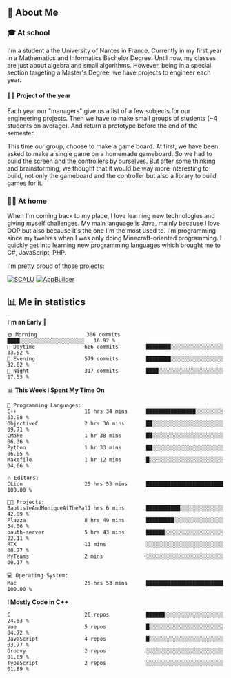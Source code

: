 ## 👀 About Me

### 🎓 At school

I'm a student a the University of Nantes in France. Currently in my first year in a Mathematics and Informatics Bachelor Degree. Until now, my classes are just about algebra and small algorithms. However, being in a special section targeting a Master's Degree, we have projects to engineer each year. 

#### 🔧🔬 Project of the year

Each year our "managers" give us a list of a few subjects for our engineering projects. Then we have to make small groups of students (~4 students on average). And return a prototype before the end of the semester.

This time our group, choose to make a game board. At first, we have been asked to make a single game on a homemade gameboard. So we had to build the screen and the controllers by ourselves. 
But after some thinking and brainstorming, we thought that it would be way more interesting to build, not only the gameboard and the controller but also a library to build games for it.

### 👨‍💻 At home

When I'm coming back to my place, I love learning new technologies and giving myself challenges. My main language is Java, mainly because I love OOP but also because it's the one I'm the most used to. I'm programming since my twelves when I was only doing Minecraft-oriented programming.  I quickly get into learning new programming languages which brought me to C#, JavaScript, PHP. 

I'm pretty proud of those projects:

[![SCALU](https://github-readme-stats.vercel.app/api/pin?username=renardfute&repo=SCALU)](https://github.com/renardfute/scalu)
[![AppBuilder](https://github-readme-stats.vercel.app/api/pin?username=pulsedev2&repo=AppBuilder)](https://github.com/pulsedev2/AppBuilder)

## 📊 Me in statistics
<!--START_SECTION:waka-->
**I'm an Early 🐤** 

```text
🌞 Morning                306 commits         ████░░░░░░░░░░░░░░░░░░░░░   16.92 % 
🌆 Daytime                606 commits         ████████░░░░░░░░░░░░░░░░░   33.52 % 
🌃 Evening                579 commits         ████████░░░░░░░░░░░░░░░░░   32.02 % 
🌙 Night                  317 commits         ████░░░░░░░░░░░░░░░░░░░░░   17.53 % 
```


📊 **This Week I Spent My Time On** 

```text
💬 Programming Languages: 
C++                      16 hrs 34 mins      ████████████████░░░░░░░░░   63.98 % 
ObjectiveC               2 hrs 30 mins       ██░░░░░░░░░░░░░░░░░░░░░░░   09.71 % 
CMake                    1 hr 38 mins        ██░░░░░░░░░░░░░░░░░░░░░░░   06.36 % 
Python                   1 hr 33 mins        ██░░░░░░░░░░░░░░░░░░░░░░░   06.05 % 
Makefile                 1 hr 12 mins        █░░░░░░░░░░░░░░░░░░░░░░░░   04.66 % 

🔥 Editors: 
CLion                    25 hrs 53 mins      █████████████████████████   100.00 % 

🐱‍💻 Projects: 
BaptisteAndMoniqueAtThePa11 hrs 6 mins       ███████████░░░░░░░░░░░░░░   42.89 % 
Plazza                   8 hrs 49 mins       █████████░░░░░░░░░░░░░░░░   34.06 % 
oauth-server             5 hrs 43 mins       ██████░░░░░░░░░░░░░░░░░░░   22.11 % 
RTX                      11 mins             ░░░░░░░░░░░░░░░░░░░░░░░░░   00.77 % 
MyTeams                  2 mins              ░░░░░░░░░░░░░░░░░░░░░░░░░   00.17 % 

💻 Operating System: 
Mac                      25 hrs 53 mins      █████████████████████████   100.00 % 
```

**I Mostly Code in C++** 

```text
C                        26 repos            ██████░░░░░░░░░░░░░░░░░░░   24.53 % 
Vue                      5 repos             █░░░░░░░░░░░░░░░░░░░░░░░░   04.72 % 
JavaScript               4 repos             █░░░░░░░░░░░░░░░░░░░░░░░░   03.77 % 
Groovy                   2 repos             ░░░░░░░░░░░░░░░░░░░░░░░░░   01.89 % 
TypeScript               2 repos             ░░░░░░░░░░░░░░░░░░░░░░░░░   01.89 % 
```




<!--END_SECTION:waka-->
